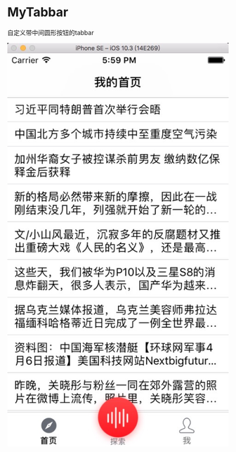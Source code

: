 # MyTabbar
自定义带中间圆形按钮的tabbar
<p align="center">
<img src="https://github.com/CaiChenghan/MyTabbar/blob/master/MyTabbar/1.png" alt="MyTabbar" title="MyTabbar" width="557"/>
</p>
